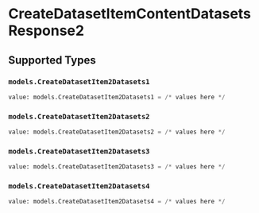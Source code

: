 # CreateDatasetItemContentDatasetsResponse2


## Supported Types

### `models.CreateDatasetItem2Datasets1`

```python
value: models.CreateDatasetItem2Datasets1 = /* values here */
```

### `models.CreateDatasetItem2Datasets2`

```python
value: models.CreateDatasetItem2Datasets2 = /* values here */
```

### `models.CreateDatasetItem2Datasets3`

```python
value: models.CreateDatasetItem2Datasets3 = /* values here */
```

### `models.CreateDatasetItem2Datasets4`

```python
value: models.CreateDatasetItem2Datasets4 = /* values here */
```

